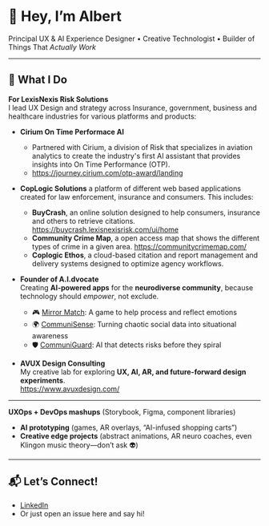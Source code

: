 # 👋 Hey, I’m Albert  

Principal UX & AI Experience Designer • Creative Technologist • Builder of Things That *Actually Work*  

---

## 🚀 What I Do
**For LexisNexis Risk Solutions**  
  I lead UX Design and strategy across Insurance, government, business and healthcare industries for various platforms and products:
- **Cirium On Time Performace AI**
  - Partnered with Cirium, a division of Risk that specializes in aviation analytics to create the industry's first AI assistant that provides insights into On Time Performance (OTP).
  - https://journey.cirium.com/otp-award/landing
    
- **CopLogic Solutions** a platform of different web based applications created for law enforcement, insurance and consumers. This includes:
  - **BuyCrash**, an online solution designed to help consumers, insurance and others to retrieve citations. https://buycrash.lexisnexisrisk.com/ui/home
  - **Community Crime Map**, a open access map that shows the different types of crime in a given area. https://communitycrimemap.com/
  - **Coplogic Ethos**, a cloud-based citation and report management and delivery systems designed to optimize agency workflows.


- **Founder of A.I.dvocate**  
  Creating **AI-powered apps** for the **neurodiverse community**, because technology should *empower*, not exclude.  
  - 🎮 [Mirror Match](#): A game to help process and reflect emotions  
  - 🌍 [CommuniSense](#): Turning chaotic social data into situational awareness  
  - 🛡 [CommuniGuard](#): AI that detects risks before they spiral  

- **AVUX Design Consulting**  
  My creative lab for exploring **UX, AI, AR, and future-forward design experiments**.  
https://www.avuxdesign.com/
---
 **UXOps + DevOps mashups** (Storybook, Figma, component libraries)  
- **AI prototyping** (games, AR overlays, “AI-infused shopping carts”)  
- **Creative edge projects** (abstract animations, AR neuro coaches, even Klingon music theory—don’t ask 👽)  

---

## 📬 Let’s Connect!
- [LinkedIn](#)  
- Or just open an issue here and say hi!  


